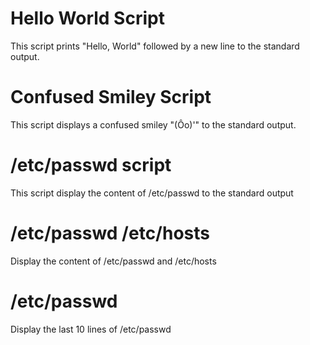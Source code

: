 # Hello World Script

This script prints "Hello, World" followed by a new line to the standard output.

# Confused Smiley Script

This script displays a confused smiley "(Ôo)'" to the standard output.

# /etc/passwd script 
This script display the content of /etc/passwd to the standard output

# /etc/passwd /etc/hosts

Display the content of /etc/passwd and /etc/hosts

# /etc/passwd

Display the last 10 lines of /etc/passwd
